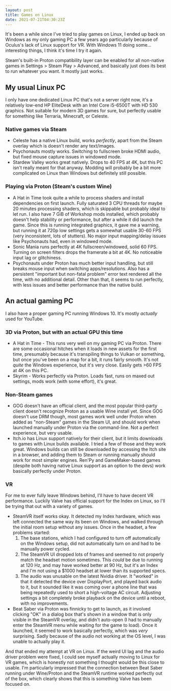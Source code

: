 ```yaml
---
layout: post
title: Games on Linux
date: 2021-07-21T04:30:23Z
---
```


It's been a while since I've tried to play games on Linux, I ended up back on Windows as my only gaming PC a few years ago particularly because of Oculus's lack of Linux support for VR. With Windows 11 doing some... interesting things, I think it's time I try it again.

Steam's built-in Proton compatibility layer can be enabled for all non-native games in Settings > Steam Play > Advanced, and basically just does its best to run whatever you want. It mostly just works.

## My usual Linux PC

I only have one dedicated Linux PC that's not a server right now, it's a relatively low-end HP EliteDesk with an Intel Core i5-6500T with HD 530 graphics. Not suitable for modern 3D games for sure, but perfectly usable for something like Terraria, Minecraft, or Celeste.

### Native games via Steam

- Celeste has a native Linux build, works *perfectly*, apart from the Steam overlay which is doesn't render any text/images.
- Psychonauts mostly works. Switching to fullscreen broke HDMI audio, but fixed mouse capture issues in windowed mode.
- Stardew Valley works great natively. Drops to 40 FPS at 4K, but this PC isn't really meant for that anyway. Modding will probably be a bit more complicated on Linux than Windows but definitely still possible.

### Playing via Proton (Steam's custom Wine)

- A Hat in Time took quite a while to process shaders and install dependencies on first launch. Fully saturated 3 CPU threads for maybe 20 minutes processing shaders, which is skippable but probably ideal to let run. I also have 7 GiB of Workshop mods installed, which probably doesn't help stability or performance, but after a while it did launch the game. Since this is running integrated graphics, it gave me a warning, but running it at 720p low settings gets a somewhat usable 30-60 FPS (very inconsistent, lots of stutters). No major input mapping/delay issues like Psychonauts had, even in windowed mode.
- Sonic Mania runs perfectly at 4K fullscreen/windowed, solid 60 FPS. Turning on screen filters drops the framerate a bit at 4K. No noticeable input lag or glitchiness.
- Psychonauts under Proton has much better input handling, but still breaks mouse input when switching apps/resolutions. Also has a persistent "important but non-fatal problem" error text rendered all the time, with no additional detail. Other than that, it seems to run perfectly, with less issues and better performance than the native build.

## An actual gaming PC

I also have a proper gaming PC running Windows 10. It's mostly _actually_ used for YouTube.

### 3D via Proton, but with an actual GPU this time

- A Hat in Time - This runs very well on my gaming PC via Proton. There are some occasional hitches when it loads in new assets for the first time, presumably because it's transpiling things to Vulkan or something, but once you've been on a map for a bit, it runs fairly smooth. It's not _quite_ the Windows experience, but it's very close. Easily gets >60 FPS at 4K on this PC.
- Skyrim - Works perfectly via Proton. Loads fast, runs on maxed out settings, mods work (with some effort), it's great.

### Non-Steam games

- GOG doesn't have an official client, and the most popular third-party client doesn't recognize Proton as a usable Wine install yet. Since GOG doesn't use DRM though, most games work well under Proton when added as "non-Steam" games in the Steam UI, and should work when launched manually under Proton via the command-line. Not a perfect experience, but very usable.
- Itch.io has Linux support natively for their client, but it limits downloads to games with Linux builds available. I tried a few of those and they work great. Windows builds can still be downloaded by accessing the Itch site in a browser, and adding them to Steam or running manually should work for most simpler engines. Ren'Py and GameMaker-based games (despite both having native Linux support as an option to the devs) work basically perfectly under Proton.

### VR

For me to ever fully leave Windows behind, I'll have to have decent VR performance. Luckily Valve has official support for the Index on Linux, so I'll be trying that out with a variety of games.

- SteamVR itself works okay. It detected my Index hardware, which was left connected the same way its been on Windows, and walked through the initial room setup without any issues. Once in the headset, a few problems started:
  1. The base stations, which I had configured to turn off automatically on the Windows setup, did not automatically turn on and had to be manually power cycled.
  2. The SteamVR UI dropped lots of frames and seemed to not properly match the headset motion sometimes. This _could_ be due to running at 120 Hz, and may have worked better at 90 Hz, but it's an Index and I'm not using a $1000 headset at lower than its supported specs.
  3. The audio was unusable on the latest Nvidia driver. It "worked" in that it detected the device over DisplayPort, and played back audio to it, but it sounded like it was coming over a phone line that was being repeatedly used to short a high-voltage AC circuit. Adjusting settings a bit completely broke playback on the device until a reboot, with no improvements.
- Beat Saber via Proton was finnicky to get to launch, as it involved clicking "OK" in a dialog box that's shown in a window that is only visible in the SteamVR overlay, and didn't auto-open (I had to manually enter the SteamVR menu while waiting for the game to load). Once it launched, it seemed to work basically perfectly, which was _very_ surprising. Sadly because of the audio not working at the OS level, I was unable to actually play it.

And that ended my attempt at VR on Linux. If the weird UI lag and the audio driver problem were fixed, I could see myself actually moving to Linux for VR games, which is honestly not something I thought would be this close to usable. I'm particularly impressed that the connection between Beat Saber running under Wine/Proton and the SteamVR runtime worked perfectly out of the box, which clearly shows that this is something Valve has been focused on.
